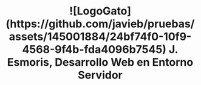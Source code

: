 <h1 align="center"> ![LogoGato](https://github.com/javieb/pruebas/assets/145001884/24bf74f0-10f9-4568-9f4b-fda4096b7545)
J. Esmoris, Desarrollo Web en Entorno Servidor </h1>
